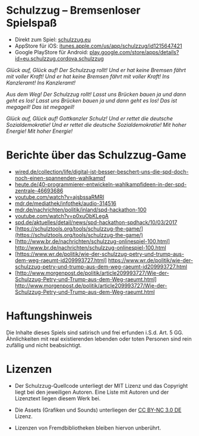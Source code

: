 # Schulzzug – Bremsenloser Spielspaß

- Direkt zum Spiel: [schulzzug.eu](http://schulzzug.eu)
- AppStore für iOS: [itunes.apple.com/us/app/schulzzug/id1215647421](https://itunes.apple.com/us/app/schulzzug/id1215647421)
- Google PlayStore für Android: [play.google.com/store/apps/details?id=eu.schulzzug.cordova.schulzzug](https://play.google.com/store/apps/details?id=eu.schulzzug.cordova.schulzzug)

_Glück auf, Glück auf!_
_Der Schulzzug rollt!_
_Und er hat keine Bremsen fährt mit voller Kraft!_
_Und er hat keine Bremsen fährt mit voller Kraft!_
_Ins Kanzleramt!_
_Ins Kanzleramt!_

_Aus dem Weg!_
_Der Schulzzug rollt!_
_Lasst uns Brücken bauen ja und dann geht es los!_
_Lasst uns Brücken bauen ja und dann geht es los!_
_Das ist megageil!_
_Das ist megageil!_

_Glück auf, Glück auf!_
_Gottkanzler Schulz!_
_Und er rettet die deutsche Sozialdemokratie!_
_Und er rettet die deutsche Sozialdemokratie!_
_Mit hoher Energie!_
_Mit hoher Energie!_

# Berichte über das Schulzzug-Game

- [wired.de/collection/life/digital-ist-besser-beschert-uns-die-spd-doch-noch-einen-spannenden-wahlkampf](https://www.wired.de/collection/life/digital-ist-besser-beschert-uns-die-spd-doch-noch-einen-spannenden-wahlkampf)
- [heute.de/40-programmierer-entwickeln-wahlkampfideen-in-der-spd-zentrale-46693686](http://www.heute.de/40-programmierer-entwickeln-wahlkampfideen-in-der-spd-zentrale-46693686.html)
- [youtube.com/watch?v=ajsbssaRMRI](https://www.youtube.com/watch?v=ajsbssaRMRI)
- [mdr.de/mediathek/infothek/audio-314516](http://www.mdr.de/mediathek/infothek/audio-314516.html)
- [mdr.de/nachrichten/politik/inland/spd-hackathon-100](http://www.mdr.de/nachrichten/politik/inland/spd-hackathon-100.html)
- [youtube.com/watch?v=p0xuObKLegA](https://youtube.com/watch?v=p0xuObKLegA)
- [spd.de/aktuelles/detail/news/spd-hackathon-spdhack/10/03/2017](https://www.spd.de/aktuelles/detail/news/spd-hackathon-spdhack/10/03/2017/)
- [https://schulztools.org/tools/schulzzug-the-game/](https://schulztools.org/tools/schulzzug-the-game/)
- [http://www.br.de/nachrichten/schulzzug-onlinespiel-100.html] http://www.br.de/nachrichten/schulzzug-onlinespiel-100.html
- [https://www.wr.de/politik/wie-der-schulzzug-petry-und-trump-aus-dem-weg-raeumt-id209993727.html] https://www.wr.de/politik/wie-der-schulzzug-petry-und-trump-aus-dem-weg-raeumt-id209993727.html
- [http://www.morgenpost.de/politik/article209993727/Wie-der-Schulzzug-Petry-und-Trump-aus-dem-Weg-raeumt.html] http://www.morgenpost.de/politik/article209993727/Wie-der-Schulzzug-Petry-und-Trump-aus-dem-Weg-raeumt.html

# Haftungshinweis

Die Inhalte dieses Spiels sind satirisch und frei erfunden i.S.d. Art. 5 GG. Ähnlichkeiten mit real existierenden lebenden oder toten Personen sind rein zufällig und nicht beabsichtigt.

# Lizenzen

- Der Schulzzug-Quellcode unterliegt der MIT Lizenz und das Copyright liegt bei den jeweiligen Autoren. Eine Liste mit Autoren und der Lizenztext liegen diesem Werk bei.

- Die Assets (Grafiken und Sounds) unterliegen der [CC BY-NC 3.0 DE](https://creativecommons.org/licenses/by-nc/3.0/de/) Lizenz.

- Lizenzen von Fremdbibliotheken bleiben hiervon unberührt.
